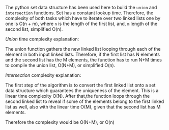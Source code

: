 The python set data structure has been used here to build the `union` and `intersection` functions. Set has a constant lookup time. Therefore, the complexity of both tasks which have to iterate over two linked lists one by one is O(n + m), where `n` is the length of the first list, and, `m`  length of the second list, simplified O(n).

*Union* time complexity explanation:

The union function gathers the new linked list looping through each of the element in both input linked lists. Therefore, if the first list has N elements and the second list has the M elements, the function has to run N+M times to compile the union list, O(N+M), or simplified O(n).

*Intersection* complexity explanation:

The first step of the algorithm is to convert the first linked list onto a set data structure which guarantees the uniqueness of the element. This is a linear time complexity O(N). After that,the function loops through the second linked list to reveal if some of the elements belong to the first linked list as well, also with the linear time O(M), given that the second list has M elements.

Therefore the complexity would be O(N+M), or O(n)
